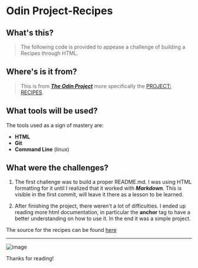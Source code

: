 # Odin Project-Recipes

## What's this?

>The following code is provided to appease a challenge of building a Recipes through HTML.

## Where's is it from?

>This is from <a href="https://www.theodinproject.com/"><strong><em>The Odin Project</a></em></strong> more specifically the <a href="https://www.theodinproject.com/lessons/foundations-recipes">PROJECT: RECIPES</a>. 

## What tools will be used?

The tools used as a sign of mastery are:
* **HTML**
* **Git**
* **Command Line** (linux)

## What were the challenges?

1. The first challenge was to build a proper README.md. I was using HTML formatting for it until I realized that it worked with **_Markdown_**. This is visible in the first commit, will leave it there as a lesson to be learned.

2. After finishing the project, there weren't a lot of difficulties. I ended up reading more html documentation, in particular the **anchor** tag to have a better understanding on how to use it. In the end it was a simple project.

The source for the recipes can be found [here](https://www.food.com/ideas/funny-food-recipes-6352#c-23291)
****

 ![image](https://64.media.tumblr.com/9379d95d3c3f389c18425af95f542b23/e751c4035901bd90-33/s500x750/8257330fa59a45169492720b704463b09d8a6a02.gifv)

Thanks for reading!

